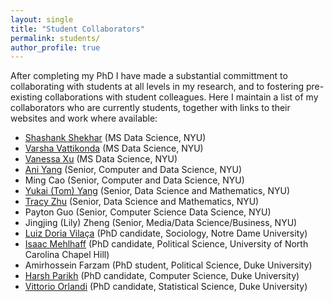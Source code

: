 ```yaml
---
layout: single
title: "Student Collaborators"
permalink: students/
author_profile: true
---
```


After completing my PhD I have made a substantial committment to collaborating with students at all levels in my research, and to fostering pre-existing collaborations with student colleagues. Here I maintain a list of my collaborators who are currently students, together with links to their websites and work where available:

- [Shashank Shekhar](https://www.linkedin.com/in/shashankshekhar24) (MS Data Science, NYU)
- [Varsha Vattikonda](https://www.linkedin.com/in/varsha-vattikonda-51a24b52/) (MS Data Science, NYU)
- [Vanessa Xu](https://www.linkedin.com/in/vanessa-ziwei-xu/) (MS Data Science, NYU)
- [Ani Yang](https://www.linkedin.com/in/haoyu-yang-617372234/) (Senior, Computer and Data Science, NYU)
- Ming Cao (Senior, Computer and Data Science, NYU)
- [Yukai (Tom) Yang](https://www.linkedin.com/in/yukai-yang-7bba651a3/) (Senior, Data Science and Mathematics, NYU)
- [Tracy Zhu](https://github.com/Tracyyy-Zhu) (Senior, Data Science and Mathematics, NYU)
- Payton Guo (Senior, Computer Science Data Science, NYU)
- Jingjing (Lily) Zheng (Senior, Media/Data Science/Business, NYU) 
- [Luiz Doria Vilaça](https://luizvilaca.weebly.com/) (PhD candidate, Sociology, Notre Dame University)
- [Isaac Mehlhaff](http://imehlhaff.net/research/) (PhD candidate, Political Science, University of North Carolina Chapel Hill)
- Amirhossein Farzam (PhD student, Political Science, Duke University)
- [Harsh Parikh](https://sites.google.com/view/harshparikh/) (PhD candidate, Computer Science, Duke University)
- [Vittorio Orlandi](https://vittorioorlandi.github.io/) (PhD candidate, Statistical Science, Duke University)